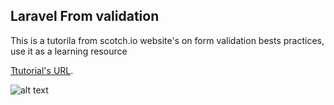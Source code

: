 ## Laravel From validation


This is a tutorila from scotch.io website's on form validation bests practices, use it as a learning resource 

 [Ttutorial's URL](http://scotch.io/tutorials/php/laravel-form-validation).
 
 ![alt text](http://scotch.io/wp-content/uploads/2014/07/laravel-form-validation-single-errors.jpg "Form validation exemple")


